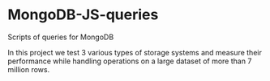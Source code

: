 # MongoDB-JS-queries
Scripts of queries for MongoDB

In this project we test 3 various types of storage systems and measure their performance while handling operations on a large dataset of more than 7 million rows. 


